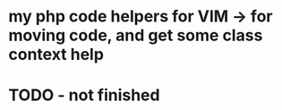 # my php code helpers for VIM -> for moving code, and get some class context help

# TODO - not finished

